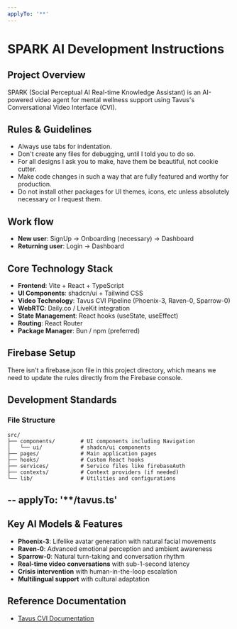 ```yaml
---
applyTo: '**'
---
```


# SPARK AI Development Instructions

## Project Overview
SPARK (Social Perceptual AI Real-time Knowledge Assistant) is an AI-powered video agent for mental wellness support using Tavus's Conversational Video Interface (CVI).

## Rules & Guidelines
- Always use tabs for indentation.
- Don't create any files for debugging, until I told you to do so.
- For all designs I ask you to make, have them be beautiful, not cookie cutter. 
- Make code changes in such a way that are fully featured and worthy for production.
- Do not install other packages for UI themes, icons, etc unless absolutely necessary or I request them.


## Work flow
- **New user**: SignUp -> Onboarding (necessary) -> Dashboard
- **Returning user**: Login -> Dashboard


## Core Technology Stack
- **Frontend**: Vite + React + TypeScript
- **UI Components**: shadcn/ui + Tailwind CSS
- **Video Technology**: Tavus CVI Pipeline (Phoenix-3, Raven-0, Sparrow-0)
- **WebRTC**: Daily.co / LiveKit integration
- **State Management**: React hooks (useState, useEffect)
- **Routing**: React Router
- **Package Manager**: Bun / npm (preferred)


## Firebase Setup
There isn't a firebase.json file in this project directory, which means we need to update the rules directly from the Firebase console.

## Development Standards
### File Structure
```
src/
├── components/        # UI components including Navigation
│   └── ui/            # shadcn/ui components
├── pages/             # Main application pages
├── hooks/             # Custom React hooks
├── services/          # Service files like firebaseAuth
├── contexts/          # Context providers (if needed)
└── lib/               # Utilities and configurations
```






--
applyTo: '**/tavus.ts'
--

## Key AI Models & Features
- **Phoenix-3**: Lifelike avatar generation with natural facial movements
- **Raven-0**: Advanced emotional perception and ambient awareness
- **Sparrow-0**: Natural turn-taking and conversation rhythm
- **Real-time video conversations** with sub-1-second latency
- **Crisis intervention** with human-in-the-loop escalation
- **Multilingual support** with cultural adaptation

## Reference Documentation
- [Tavus CVI Documentation](https://docs.tavus.io/)